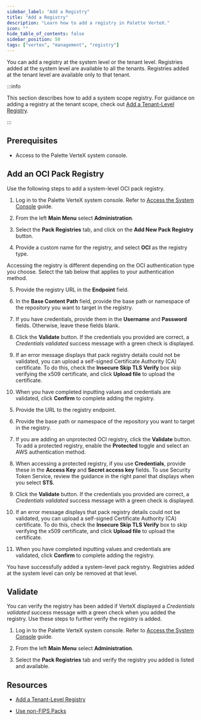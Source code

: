 ```yaml
---
sidebar_label: "Add a Registry"
title: "Add a Registry"
description: "Learn how to add a registry in Palette VerteX."
icon: ""
hide_table_of_contents: false
sidebar_position: 50
tags: ["vertex", "management", "registry"]
---
```


You can add a registry at the system level or the tenant level. Registries added at the system level are available to all the tenants. Registries added at the tenant level are available only to that tenant. 

:::info

This section describes how to add a system scope registry. For guidance on adding a registry at the tenant scope, check out [Add a Tenant-Level Registry](../../tenant-settings/add-registry.md).

:::

## Prerequisites

- Access to the Palette VerteX system console.

## Add an OCI Pack Registry

Use the following steps to add a system-level OCI pack registry. 

1. Log in to the Palette VerteX system console. Refer to [Access the System Console](system-management.md#access-the-system-console) guide.

2. From the left **Main Menu** select **Administration**. 

3. Select the **Pack Registries** tab, and click on the **Add New Pack Registry** button.

4. Provide a custom name for the registry, and select **OCI** as the registry type. 

Accessing the registry is different depending on the OCI authentication type you choose. Select the tab below that applies to your authentication method.


<Tabs groupId="authentication">

<TabItem label="Basic" value="Basic">

5. Provide the registry URL in the **Endpoint** field.

6. In the **Base Content Path** field, provide the base path or namespace of the repository you want to target in the registry. 

7. If you have credentials, provide them in the **Username** and **Password** fields. Otherwise, leave these fields blank.

8. Click the **Validate** button. If the credentials you provided are correct, a *Credentials validated* success message with a green check is displayed. 

9. If an error message displays that pack registry details could not be validated, you can upload a self-signed Certificate Authority (CA) certificate. To do this, check the **Insecure Skip TLS Verify** box skip verifying the x509 certificate, and click **Upload file** to upload the certificate.

10. When you have completed inputting values and credentials are validated, click **Confirm** to complete adding the registry.

</TabItem>

<TabItem label="ECR" value="ECR">

5. Provide the URL to the registry endpoint.

6. Provide the base path or namespace of the repository you want to target in the registry. 

7. If you are adding an unprotected OCI registry, click the **Validate** button. To add a protected registry, enable the **Protected** toggle and select an AWS authentication method. 

8. When accessing a protected registry, if you use **Credentials**, provide these in the **Access Key** and **Secret access key** fields. To use Security Token Service, review the guidance in the right panel that displays when you select **STS**.

9. Click the **Validate** button. If the credentials you provided are correct, a *Credentials validated* success message with a green check is displayed. 

10. If an error message displays that pack registry details could not be validated, you can upload a self-signed Certificate Authority (CA) certificate. To do this, check the **Insecure Skip TLS Verify** box to skip verifying the x509 certificate, and click **Upload file** to upload the certificate.

10. When you have completed inputting values and credentials are validated, click **Confirm** to complete adding the registry.

</TabItem>
</Tabs>


You have successfully added a system-level pack registry. Registries added at the system level can only be removed at that level.


## Validate

You can verify the registry has been added if VerteX displayed a *Credentials validated* success message with a green check when you added the registry. Use these steps to further verify the registry is added.  

1. Log in to the Palette VerteX system console. Refer to [Access the System Console](system-management.md#access-the-system-console) guide.

2. From the left **Main Menu** select **Administration**. 

3. Select the **Pack Registries** tab and verify the registry you added is listed and available.


## Resources

- [Add a Tenant-Level Registry](../../tenant-settings/add-registry.md)

- [Use non-FIPS Packs](../system-management/enable-non-fips-settings/use-non-fips-addon-packs.md)


